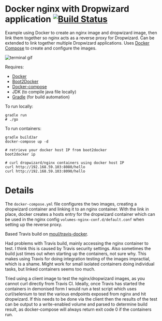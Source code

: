 # Docker nginx with Dropwizard application [![Build Status](https://travis-ci.org/stevenalexander/docker-nginx-dropwizard.svg?branch=master)](https://travis-ci.org/stevenalexander/docker-nginx-dropwizard)

Example using Docker to create an nginx image and dropwizard image, then link them together so nginx acts as a reverse proxy for Dropwizard. Can be extended to link together multiple Dropwizard applications. Uses [Docker Compose](http://docs.docker.com/compose/) to create and configure the images.

![terminal gif](https://raw.githubusercontent.com/stevenalexander/docker-nginx-dropwizard/master/terminal.gif "terminal gif")

Requires:
* [Docker](https://www.docker.com/)
* [Boot2Docker](http://boot2docker.io/)
* [Docker-compose](http://docs.docker.com/compose/)
* JDK (to compile java file locally)
* [Gradle](https://gradle.org/) (for build automation)

To run locally:

```
gradle run
# ./go
```

To run containers:
```
gradle buildJar
docker-compose up -d

# retrieve your docker host IP from boot2docker
boot2docker ip

# curl dropwizard/nginx containers using docker host IP
curl http://192.168.59.103:8080/hello
curl http://192.168.59.103:8090/hello
```

# Details

The `docker-compose.yml` file configures the two images, creating a dropwizard container and linking it to an nginx container. With the link in place, docker creates a hosts entry for the dropwizard container which can be used in the nginx config `volumes-nginx-conf.d/default.conf` when setting up the reverse proxy.

Based Travis build on [moul/travis-docker](https://github.com/moul/travis-docker).

Had problems with Travis build, mainly accessing the nginx container to test. I think this is caused by Travis security settings. Also sometimes the build just times out when starting up the containers, not sure why. This makes using Travis for doing integration testing of the images impractial, which is a shame. Might work for small isolated containers doing individual tasks, but linked containers seems too much.

Tried using a client image to test the nginx/dropwizard images, as you cannot curl directly from Travis CI. Ideally, once Travis has started the containers in demonised form I would run a test script which uses curl/selenium to test the various endpoints exposed from nginx and hit dropwizard. If this needs to be done via the client then the results of the test can be output to a write-enabled volume and parsed to determine build result, as docker-compose will always return exit code 0 if the containers run.
